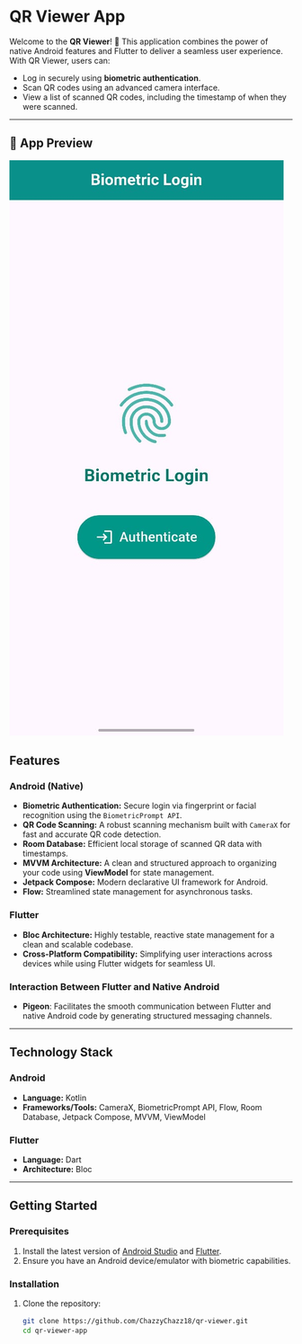 # QR Viewer App

Welcome to the **QR Viewer**! 🚀 This application combines the power of native Android features and Flutter to deliver a seamless user experience. With QR Viewer, users can:

- Log in securely using **biometric authentication**.
- Scan QR codes using an advanced camera interface.
- View a list of scanned QR codes, including the timestamp of when they were scanned.

---

## 📱 App Preview

![Screenshot](assets/screenshot_1.jpg)

## Features

### Android (Native)
- **Biometric Authentication:** Secure login via fingerprint or facial recognition using the `BiometricPrompt API`.
- **QR Code Scanning:** A robust scanning mechanism built with `CameraX` for fast and accurate QR code detection.
- **Room Database:** Efficient local storage of scanned QR data with timestamps.
- **MVVM Architecture:** A clean and structured approach to organizing your code using **ViewModel** for state management.
- **Jetpack Compose:** Modern declarative UI framework for Android.
- **Flow:** Streamlined state management for asynchronous tasks.

### Flutter
- **Bloc Architecture:** Highly testable, reactive state management for a clean and scalable codebase.
- **Cross-Platform Compatibility:** Simplifying user interactions across devices while using Flutter widgets for seamless UI.

### Interaction Between Flutter and Native Android
- **Pigeon**: Facilitates the smooth communication between Flutter and native Android code by generating structured messaging channels.

---

## Technology Stack

### Android
- **Language:** Kotlin
- **Frameworks/Tools:** CameraX, BiometricPrompt API, Flow, Room Database, Jetpack Compose, MVVM, ViewModel

### Flutter
- **Language:** Dart
- **Architecture:** Bloc

---

## Getting Started

### Prerequisites
1. Install the latest version of [Android Studio](https://developer.android.com/studio) and [Flutter](https://flutter.dev/).
2. Ensure you have an Android device/emulator with biometric capabilities.

### Installation
1. Clone the repository:
   ```bash
   git clone https://github.com/ChazzyChazz18/qr-viewer.git
   cd qr-viewer-app
